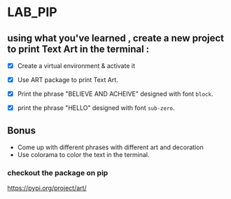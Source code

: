 # LAB_PIP


## using what you've learned , create a new project to print Text Art in the terminal :
- [x] Create a virtual environment & activate it
- [x] Use ART package to print Text Art.
- [x] Print the phrase "BELIEVE AND ACHEIVE" designed with font `block`.
- [x] print the phrase "HELLO" designed with font `sub-zero`.


## Bonus
- Come up with different phrases with different art and decoration
- Use colorama to color the text in the terminal.


### checkout the package on pip
https://pypi.org/project/art/
